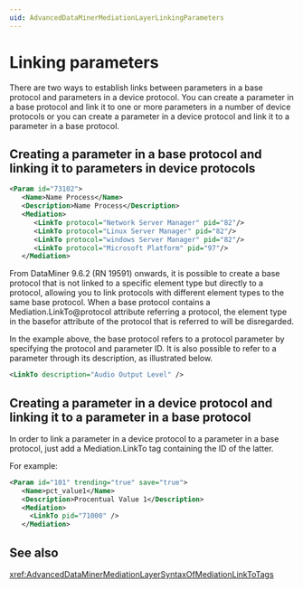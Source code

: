 ```yaml
---
uid: AdvancedDataMinerMediationLayerLinkingParameters
---
```


# Linking parameters

There are two ways to establish links between parameters in a base protocol and parameters in a device protocol. You can create a parameter in a base protocol and link it to one or more parameters in a number of device protocols or you can create a parameter in a device protocol and link it to a parameter in a base protocol.

## Creating a parameter in a base protocol and linking it to parameters in device protocols

```xml
<Param id="73102">
   <Name>Name Process</Name>
   <Description>Name Process</Description>
   <Mediation>
      <LinkTo protocol="Network Server Manager" pid="82"/>
      <LinkTo protocol="Linux Server Manager" pid="82"/>
      <LinkTo protocol="windows Server Manager" pid="82"/>
      <LinkTo protocol="Microsoft Platform" pid="97"/>
   </Mediation>
```

From DataMiner 9.6.2 (RN 19591) onwards, it is possible to create a base protocol that is not linked to a specific element type but directly to a protocol, allowing you to link protocols with different element types to the same base protocol. When a base protocol contains a Mediation.LinkTo@protocol attribute referring a protocol, the element type in the basefor attribute of the protocol that is referred to will be disregarded.

In the example above, the base protocol refers to a protocol parameter by specifying the protocol and parameter ID. It is also possible to refer to a parameter through its description, as illustrated below.

```xml
<LinkTo description="Audio Output Level" />
```

## Creating a parameter in a device protocol and linking it to a parameter in a base protocol

In order to link a parameter in a device protocol to a parameter in a base protocol, just add a Mediation.LinkTo tag containing the ID of the latter.

For example:

```xml
<Param id="101" trending="true" save="true">
   <Name>pct_value1</Name>
   <Description>Procentual Value 1</Description>
   <Mediation>
     <LinkTo pid="71000" />
   </Mediation>
```

## See also

<xref:AdvancedDataMinerMediationLayerSyntaxOfMediationLinkToTags>

